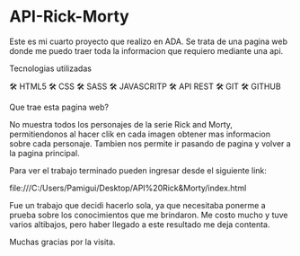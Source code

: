 # API-Rick-Morty


Este es mi cuarto proyecto que realizo en ADA. Se trata de una pagina web donde me puedo traer toda la informacion que requiero mediante una api. 

Tecnologias utilizadas

🛠 HTML5
🛠 CSS
🛠 SASS
🛠 JAVASCRITP
🛠 API REST
🛠 GIT
🛠 GITHUB


Que trae esta pagina web? 

No muestra todos los personajes de la serie Rick and Morty, permitiendonos al hacer clik en cada imagen obtener mas informacion sobre cada personaje. Tambien nos permite ir pasando de pagina 
y volver a la pagina principal. 

Para ver el trabajo terminado pueden ingresar desde el siguiente link: 

file:///C:/Users/Pamigui/Desktop/API%20Rick&Morty/index.html

Fue un trabajo que decidi hacerlo sola, ya que necesitaba ponerme a prueba sobre los conocimientos que me brindaron. Me costo mucho y tuve varios altibajos, pero haber llegado a este resultado
me deja contenta. 

Muchas gracias por la visita.
